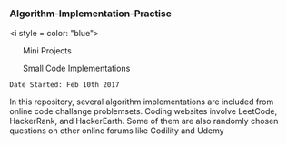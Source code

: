 ### Algorithm-Implementation-Practise
<i style = color: "blue">
<ul>Mini Projects</ul>
<ul>Small Code Implementations </ul>
</i>


`Date Started: Feb 10th 2017`

<p>In this repository, several algorithm implementations are included from online code challange problemsets. Coding websites involve LeetCode, HackerRank, and HackerEarth. Some of them are also randomly chosen questions on other online forums like Codility and Udemy <p>
